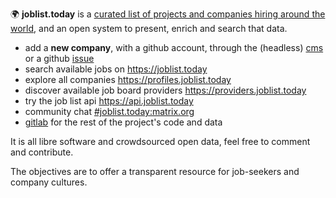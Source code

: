 🌍 **joblist.today** is a [curated list of projects and companies hiring around the world](https://github.com/joblisttoday/data), and an open system to present, enrich and search that data.

- add a **new company**, with a github account, through the (headless) [cms](https://edit.joblist.today) or a github [issue](https://github.com/joblisttoday/data/issues/new/choose)
- search available jobs on https://joblist.today
- explore all companies https://profiles.joblist.today
- discover available job board providers https://providers.joblist.today
- try the job list api https://api.joblist.today
- community chat [#joblist.today:matrix.org](https://matrix.to/#/%23joblist.today%3Amatrix.org)
- [gitlab](https://gitlab.com/joblist) for the rest of the project's code and data

It is all libre software and crowdsourced open data, feel free to comment and contribute.

The objectives are to offer a transparent resource for job-seekers and company cultures.
